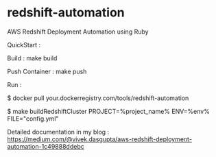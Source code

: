 # redshift-automation
AWS Redshift Deployment Automation using Ruby


QuickStart :

Build : make build

Push Container : make push

Run :  

$ docker pull your.dockerregistry.com/tools/redshift-automation

$ make buildRedshiftCluster PROJECT=%project_name% ENV=%env% FILE="config.yml"

Detailed documentation in my blog : https://medium.com/@vivek.dasgupta/aws-redshift-deployment-automation-1c49888ddebc

